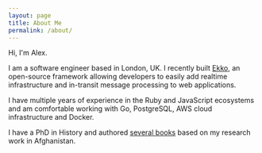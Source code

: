 ```yaml
---
layout: page
title: About Me
permalink: /about/
---
```

Hi, I'm Alex.

I am a software engineer based in London, UK. I recently built [Ekko](https://ekko-realtime.com),
an open-source framework allowing developers to easily add realtime
infrastructure and in-transit message processing to web applications.

I have multiple years of experience in the Ruby and JavaScript
ecosystems and am comfortable working with Go, PostgreSQL, AWS cloud
infrastructure and Docker.

I have a PhD in History and authored [several books](https://app.thestorygraph.com/authors/54a432af-7151-490e-a2fd-61798ea14e94) based on my
research work in Afghanistan.
